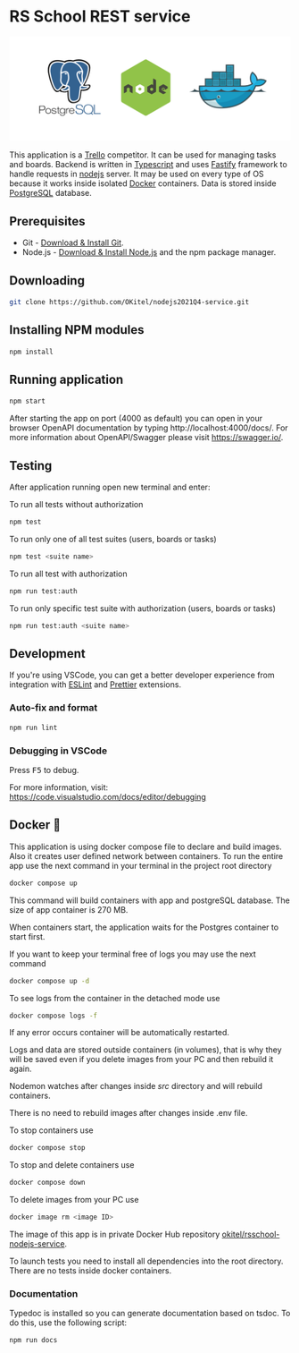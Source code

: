 # RS School REST service

![PostgreSQL, nodejs, Docker](./assets/techs.png)

This application is a [Trello](https://trello.com/) competitor. It can be used for managing tasks and boards. Backend is written in [Typescript](https://www.typescriptlang.org/) and uses [Fastify](https://www.fastify.io/) framework to handle requests in [nodejs](https://nodejs.org/en/) server. It may be used on every type of OS because it works inside isolated [Docker](https://www.docker.com/) containers. Data is stored inside [PostgreSQL](postgresql.org) database.

## Prerequisites

- Git - [Download & Install Git](https://git-scm.com/downloads).
- Node.js - [Download & Install Node.js](https://nodejs.org/en/download/) and the npm package manager.

## Downloading

```sh
git clone https://github.com/OKitel/nodejs2021Q4-service.git
```

## Installing NPM modules

```sh
npm install
```

## Running application

```sh
npm start
```

After starting the app on port (4000 as default) you can open
in your browser OpenAPI documentation by typing http://localhost:4000/docs/.
For more information about OpenAPI/Swagger please visit https://swagger.io/.

## Testing

After application running open new terminal and enter:

To run all tests without authorization

```sh
npm test
```

To run only one of all test suites (users, boards or tasks)

```sh
npm test <suite name>
```

To run all test with authorization

```sh
npm run test:auth
```

To run only specific test suite with authorization (users, boards or tasks)

```sh
npm run test:auth <suite name>
```

## Development

If you're using VSCode, you can get a better developer experience from integration with [ESLint](https://marketplace.visualstudio.com/items?itemName=dbaeumer.vscode-eslint) and [Prettier](https://marketplace.visualstudio.com/items?itemName=esbenp.prettier-vscode) extensions.

### Auto-fix and format

```sh
npm run lint
```

### Debugging in VSCode

Press <kbd>F5</kbd> to debug.

For more information, visit: https://code.visualstudio.com/docs/editor/debugging

## Docker 🐳

This application is using docker compose file to declare and build images. Also it creates user defined network between containers.
To run the entire app use the next command in your terminal in the project root directory

```sh
docker compose up
```

This command will build containers with app and postgreSQL database. The size of app container is 270 MB.

When containers start, the application waits for the Postgres container to start first.

If you want to keep your terminal free of logs you may use the next command

```sh
docker compose up -d
```

To see logs from the container in the detached mode use

```sh
docker compose logs -f
```

If any error occurs container will be automatically restarted.

Logs and data are stored outside containers (in volumes), that is why they will be saved even if you delete images from your PC and then rebuild it again.

Nodemon watches after changes inside _src_ directory and will rebuild containers.

There is no need to rebuild images after changes inside .env file.

To stop containers use

```sh
docker compose stop
```

To stop and delete containers use

```sh
docker compose down
```

To delete images from your PC use

```sh
docker image rm <image ID>
```

The image of this app is in private Docker Hub repository [okitel/rsschool-nodejs-service](https://hub.docker.com/repository/docker/okitel/rsschool-nodejs-service).

To launch tests you need to install all dependencies into the root directory. There are no tests inside docker containers.

### Documentation

Typedoc is installed so you can generate documentation based on tsdoc. To do this, use the following script:

```sh
npm run docs
```

